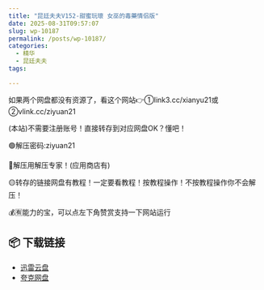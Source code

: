 ```yaml
---
title: "昆廷夫夫V152-甜蜜玩瓌 女巫的毒藥情侣版"
date: 2025-08-31T09:57:07
slug: wp-10187
permalink: /posts/wp-10187/
categories:
  - 精华
  - 昆廷夫夫
tags:

---
```


如果两个网盘都没有资源了，看这个网站👉①link3.cc/xianyu21或②vlink.cc/ziyuan21

(本站)不需要注册账号！直接转存到对应网盘OK？懂吧！

🟢解压密码:ziyuan21

🔵解压用解压专家！(应用商店有)

🟡转存的链接网盘有教程！一定要看教程！按教程操作！不按教程操作你不会解压！

💰🈶能力的宝，可以点左下角赞赏支持一下网站运行

## 📦 下载链接
- [迅雷云盘](https://blziyuan21.com/pay-download/10187?key=7933ccef92&down_id=0)
- [夸克网盘](https://blziyuan21.com/pay-download/10187?key=7933ccef92&down_id=1)

